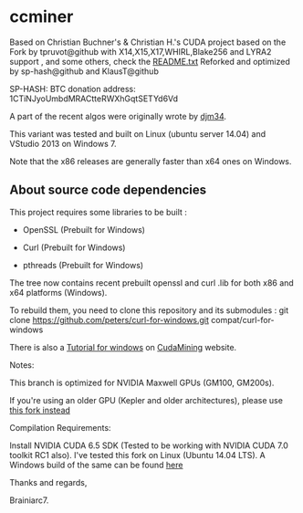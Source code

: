 ccminer
=======

Based on Christian Buchner's &amp; Christian H.'s CUDA project
based on the Fork by tpruvot@github with X14,X15,X17,WHIRL,Blake256 and LYRA2 support , and some others, check the [README.txt](README.txt)
Reforked and optimized by sp-hash@github and KlausT@github 

SP-HASH: BTC donation address: 1CTiNJyoUmbdMRACtteRWXhGqtSETYd6Vd

A part of the recent algos were originally wrote by [djm34](https://github.com/djm34).

This variant was tested and built on Linux (ubuntu server 14.04) and VStudio 2013 on Windows 7.

Note that the x86 releases are generally faster than x64 ones on Windows.

About source code dependencies
------------------------------

This project requires some libraries to be built :

- OpenSSL (Prebuilt for Windows)

- Curl (Prebuilt for Windows)

- pthreads (Prebuilt for Windows)

The tree now contains recent prebuilt openssl and curl .lib for both x86 and x64 platforms (Windows).

To rebuild them, you need to clone this repository and its submodules :
    git clone https://github.com/peters/curl-for-windows.git compat/curl-for-windows

There is also a [Tutorial for windows](http://cudamining.co.uk/url/tutorials/id/3) on [CudaMining](http://cudamining.co.uk) website.

Notes:

This branch is optimized for NVIDIA Maxwell GPUs (GM100, GM200s).

If you're using an older GPU (Kepler and older architectures), please use [this fork instead](https://github.com/tpruvot/ccminer)

Compilation Requirements:

Install NVIDIA CUDA 6.5 SDK (Tested to be working with NVIDIA CUDA 7.0 toolkit RC1 also).
I've tested this fork on Linux (Ubuntu 14.04 LTS).
A Windows build of the same can be found [here](http://cryptomining-blog.com/wp-content/files/ccminer-maxwell-1.5-git-sp-mod.zip)

Thanks and regards,

Brainiarc7.
